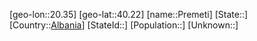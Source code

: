 ﻿---
location: [40.22,20.35]
type: City
tags:
- geo/City


SpocWebEntityId: 33511
isDeleted: false
confidential: public

---
[geo-lon::20.35]
[geo-lat::40.22]
[name::Premeti]
[State::]
[Country::[Albania](geo/Continent/Europe/Albania.md)]
[StateId::]
[Population::]
[Unknown::]

